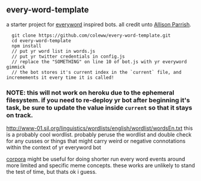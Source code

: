 every-word-template
----------------

a starter project for [everyword](https://twitter.com/everyword) inspired bots. all credit unto [Allison Parrish](http://www.decontextualize.com/).


```
  git clone https://github.com/coleww/every-word-template.git
  cd every-word-template
  npm install
  // put yr word list in words.js
  // put yr twitter credentials in config.js
  // replace the "SOMETHING" on line 10 of bot.js with yr everyword gimmick
  // the bot stores it's current index in the `current` file, and incremements it every time it is called! 
```

### NOTE: this will not work on heroku due to the ephemeral filesystem. if you need to re-deploy yr bot after beginning it's task, be sure to update the value inside `current` so that it stays on track.


http://www-01.sil.org/linguistics/wordlists/english/wordlist/wordsEn.txt this is a probably cool wordlist. probably peruse the wordlist and double check for any cusses or things that might carry weird or negative connotations within the context of yr everyword bot

[corpora](https://github.com/dariusk/corpora) might be useful for doing shorter run every word events around more limited and specific meme concepts. these works are unlikely to stand the test of time, but thats ok i guess.
